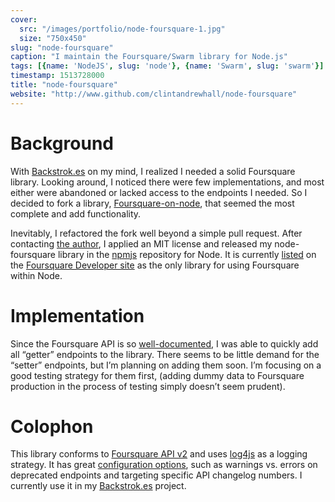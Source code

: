 ```yaml
---
cover:
  src: "/images/portfolio/node-foursquare-1.jpg"
  size: "750x450"
slug: "node-foursquare"
caption: "I maintain the Foursquare/Swarm library for Node.js"
tags: [{name: 'NodeJS', slug: 'node'}, {name: 'Swarm', slug: 'swarm'}]
timestamp: 1513728000
title: "node-foursquare"
website: "http://www.github.com/clintandrewhall/node-foursquare"
---
```


# Background

With [Backstrok.es](http://www.clintandrewhall.com/backstrokes) on my mind, I realized I needed a solid Foursquare library. Looking around, I noticed there were few implementations, and most either were abandoned or lacked access to the endpoints I needed. So I decided to fork a library, [Foursquare-on-node](https://github.com/yikulju/Foursquare-on-node), that seemed the most complete and add functionality.

Inevitably, I refactored the fork well beyond a simple pull request. After contacting [the author](https://github.com/yikulju), I applied an MIT license and released my node-foursquare library in the [npmjs](http://www.npmjs.org/) repository for Node. It is currently [listed](https://developer.foursquare.com/docs/libraries.html) on the [Foursquare Developer site](http://developer.foursquare.com/) as the only library for using Foursquare within Node.

# Implementation

Since the Foursquare API is so [well-documented](https://developer.foursquare.com/docs/index_docs.html), I was able to quickly add all “getter” endpoints to the library. There seems to be little demand for the “setter” endpoints, but I’m planning on adding them soon. I’m focusing on a good testing strategy for them first, (adding dummy data to Foursquare production in the process of testing simply doesn’t seem prudent).

# Colophon

This library conforms to [Foursquare API v2](https://developer.foursquare.com/docs/overview.html) and uses [log4js](https://github.com/csausdev/log4js-node) as a logging strategy. It has great [configuration options](https://github.com/clintandrewhall/node-foursquare), such as warnings vs. errors on deprecated endpoints and targeting specific API changelog numbers. I currently use it in my [Backstrok.es](http://www.clintandrewhall.com/portfolio/backstrokes) project.
